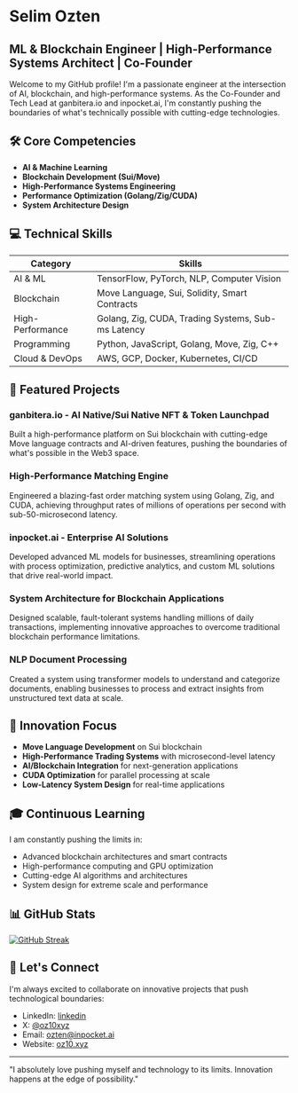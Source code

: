 # Selim Ozten

## ML & Blockchain Engineer | High-Performance Systems Architect | Co-Founder

Welcome to my GitHub profile! I'm a passionate engineer at the intersection of AI, blockchain, and high-performance systems. As the Co-Founder and Tech Lead at ganbitera.io and inpocket.ai, I'm constantly pushing the boundaries of what's technically possible with cutting-edge technologies.

## 🛠️ Core Competencies

- **AI & Machine Learning**
- **Blockchain Development (Sui/Move)**
- **High-Performance Systems Engineering**
- **Performance Optimization (Golang/Zig/CUDA)**
- **System Architecture Design**

## 💻 Technical Skills

| Category | Skills |
|----------|--------|
| AI & ML | TensorFlow, PyTorch, NLP, Computer Vision |
| Blockchain | Move Language, Sui, Solidity, Smart Contracts |
| High-Performance | Golang, Zig, CUDA, Trading Systems, Sub-ms Latency |
| Programming | Python, JavaScript, Golang, Move, Zig, C++ |
| Cloud & DevOps | AWS, GCP, Docker, Kubernetes, CI/CD |

## 🚀 Featured Projects

### ganbitera.io - AI Native/Sui Native NFT & Token Launchpad
Built a high-performance platform on Sui blockchain with cutting-edge Move language contracts and AI-driven features, pushing the boundaries of what's possible in the Web3 space.

### High-Performance Matching Engine
Engineered a blazing-fast order matching system using Golang, Zig, and CUDA, achieving throughput rates of millions of operations per second with sub-50-microsecond latency.

### inpocket.ai - Enterprise AI Solutions
Developed advanced ML models for businesses, streamlining operations with process optimization, predictive analytics, and custom ML solutions that drive real-world impact.

### System Architecture for Blockchain Applications
Designed scalable, fault-tolerant systems handling millions of daily transactions, implementing innovative approaches to overcome traditional blockchain performance limitations.

### NLP Document Processing
Created a system using transformer models to understand and categorize documents, enabling businesses to process and extract insights from unstructured text data at scale.

## 🌟 Innovation Focus

- **Move Language Development** on Sui blockchain
- **High-Performance Trading Systems** with microsecond-level latency
- **AI/Blockchain Integration** for next-generation applications
- **CUDA Optimization** for parallel processing at scale
- **Low-Latency System Design** for real-time applications

## 🎓 Continuous Learning

I am constantly pushing the limits in:
- Advanced blockchain architectures and smart contracts
- High-performance computing and GPU optimization
- Cutting-edge AI algorithms and architectures
- System design for extreme scale and performance

## 📊 GitHub Stats

[![GitHub Streak](https://github-readme-streak-stats.herokuapp.com/?user=selimozten&theme=dark)](https://git.io/streak-stats)

## 🤝 Let's Connect

I'm always excited to collaborate on innovative projects that push technological boundaries:

- LinkedIn: [linkedin](https://www.linkedin.com/in/selimozten/)
- X: [@oz10xyz](https://x.com/oz10xyz)
- Email: ozten@inpocket.ai
- Website: [oz10.xyz](https://oz10.xyz)

---

"I absolutely love pushing myself and technology to its limits. Innovation happens at the edge of possibility."
